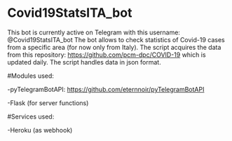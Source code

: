# Covid19StatsITA_bot
This bot is currently active on Telegram with this username: @Covid19StatsITA_bot
The bot allows to check statistics of Covid-19 cases from a specific area (for now only from Italy). The script acquires the data from this repository: https://github.com/pcm-dpc/COVID-19 which is updated daily. The script handles data in json format.

#Modules used:

-pyTelegramBotAPI: https://github.com/eternnoir/pyTelegramBotAPI

-Flask (for server functions)


#Services used:

-Heroku (as webhook)
